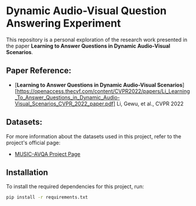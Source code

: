 # Dynamic Audio-Visual Question Answering Experiment

This repository is a personal exploration of the research work presented in the paper **Learning to Answer Questions in Dynamic Audio-Visual Scenarios**. 

## Paper Reference:
- [**Learning to Answer Questions in Dynamic Audio-Visual Scenarios**][https://openaccess.thecvf.com/content/CVPR2022/papers/Li_Learning_To_Answer_Questions_in_Dynamic_Audio-Visual_Scenarios_CVPR_2022_paper.pdf]
  Li, Gewu, et al.,  CVPR 2022  

## Datasets:
For more information about the datasets used in this project, refer to the project's official page:  
- [MUSIC-AVQA Project Page](https://gewu-lab.github.io/MUSIC-AVQA/)

## Installation

To install the required dependencies for this project, run:

```bash
pip install -r requirements.txt
